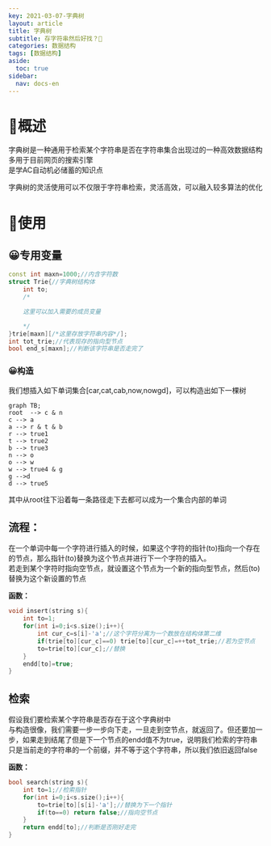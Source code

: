 ```yaml
---
key: 2021-03-07-字典树
layout: article
title: 字典树
subtitle: 存字符串然后好找？🤔
categories: 数据结构
tags: [数据结构]
aside:
  toc: true
sidebar:
  nav: docs-en
---
```


# 📕概述
  
字典树是一种通用于检索某个字符串是否在字符串集合出现过的一种高效数据结构  
多用于目前网页的搜索引擎  
是学AC自动机必储蓄的知识点  

字典树的灵活使用可以不仅限于字符串检索，灵活高效，可以融入较多算法的优化  

# 📕使用

## 😀专用变量

```cpp
const int maxn=1000;//内含字符数   
struct Trie{//字典树结构体
    int to;
    /*

    这里可以加入需要的成员变量

    */
}trie[maxn][/*这里存放字符串内容*/];
int tot_trie;//代表现存的指向型节点
bool end_s[maxn];//判断该字符串是否走完了
```
### 😀构造

我们想插入如下单词集合[car,cat,cab,now,nowgd]，可以构造出如下一棵树

```mermaid
graph TB;
root  --> c & n
c --> a
a --> r & t & b
r --> true1
t --> true2
b --> true3
n --> o
o --> w
w --> true4 & g
g -->d
d --> true5
```
其中从root往下沿着每一条路径走下去都可以成为一个集合内部的单词 

## 流程：

在一个单词中每一个字符进行插入的时候，如果这个字符的指针(to)指向一个存在的节点，那么指针(to)替换为这个节点并进行下一个字符的插入。  
若走到某个字符时指向空节点，就设置这个节点为一个新的指向型节点，然后(to)替换为这个新设置的节点  
  
**函数：**

```cpp
void insert(string s){
    int to=1;
    for(int i=0;i<s.size();i++){
        int cur_c=s[i]-'a';//这个字符分离为一个数放在结构体第二维
        if(trie[to][cur_c]==0) trie[to][cur_c]=++tot_trie;//若为空节点
        to=trie[to][cur_c];//替换
    }
    endd[to]=true;
}
```

## 检索
假设我们要检索某个字符串是否存在于这个字典树中  
与构造很像，我们需要一步一步向下走，一旦走到空节点，就返回了。但还要加一步，如果走到结尾了但是下一个节点的endd值不为true，说明我们检索的字符串只是当前走的字符串的一个前缀，并不等于这个字符串，所以我们依旧返回false  
  
**函数：**

```cpp
bool search(string s){
    int to=1;//检索指针
    for(int i=0;i<s.size();i++){
        to=trie[to][s[i]-'a'];//替换为下一个指针
        if(to==0) return false;//指向空节点
    }
    return endd[to];//判断是否刚好走完
}
```
